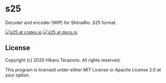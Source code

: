 # s25

Decoder and encoder (WIP) for ShiinaRio .S25 format. 

[![s25 at crates.io](https://img.shields.io/crates/v/s25.svg)](https://crates.io/crates/crate-name)
[![s25 at docs.rs](https://docs.rs/s25/badge.svg)](https://docs.rs/s25)

## License

Copyright (c) 2020 Hikaru Terazono. All rights reserved.

This program is licensed under either MIT License or Apache License 2.0 at your option.
